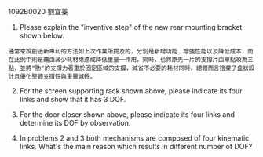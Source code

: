 1092B0020 劉宜蓁
1. Please explain the "inventive step" of the new rear mounting bracket shown below.
```
通常來說創造新專利的方法如上次作業所提及的，分別是新增功能、增強性能以及降低成本，而在此例中則是藉由減少耗材來達成降低重量一作用，同時，也將原先一片的支撐片由單點改為三點，並將"肋"的支撐力著重於固定區域的支撐，減省不必要的耗材同時，總體而言捨棄了盒狀設計且優化整體支撐性與重量減輕。
```
2. For the screen supporting rack shown above, please indicate its four links and show that it has 3 DOF.

3. For the door closer shown above, please indicate its four links and determine its DOF by observation.

4. In problems 2 and 3 both mechanisms are composed of four kinematic links. What's the main reason which results in different number of DOF?